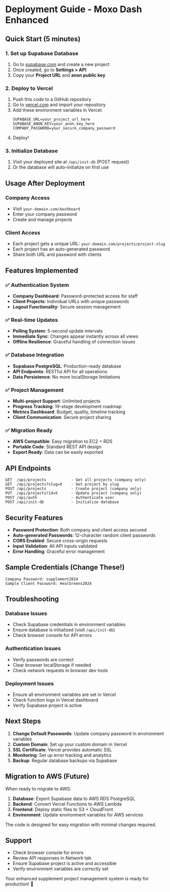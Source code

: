# Deployment Guide - Moxo Dash Enhanced

## Quick Start (5 minutes)

### 1. Set up Supabase Database

1. Go to [supabase.com](https://supabase.com) and create a new project
2. Once created, go to **Settings > API**
3. Copy your **Project URL** and **anon public key**

### 2. Deploy to Vercel

1. Push this code to a GitHub repository
2. Go to [vercel.com](https://vercel.com) and import your repository
3. Add these environment variables in Vercel:
   ```
   SUPABASE_URL=your_project_url_here
   SUPABASE_ANON_KEY=your_anon_key_here
   COMPANY_PASSWORD=your_secure_company_password
   ```
4. Deploy!

### 3. Initialize Database

1. Visit your deployed site at `/api/init-db` (POST request)
2. Or the database will auto-initialize on first use

## Usage After Deployment

### Company Access
- Visit `your-domain.com/dashboard`
- Enter your company password
- Create and manage projects

### Client Access
- Each project gets a unique URL: `your-domain.com/projects/project-slug`
- Each project has an auto-generated password
- Share both URL and password with clients

## Features Implemented

### ✅ Authentication System
- **Company Dashboard**: Password-protected access for staff
- **Client Projects**: Individual URLs with unique passwords
- **Logout Functionality**: Secure session management

### ✅ Real-time Updates
- **Polling System**: 5-second update intervals
- **Immediate Sync**: Changes appear instantly across all views
- **Offline Resilience**: Graceful handling of connection issues

### ✅ Database Integration
- **Supabase PostgreSQL**: Production-ready database
- **API Endpoints**: RESTful API for all operations
- **Data Persistence**: No more localStorage limitations

### ✅ Project Management
- **Multi-project Support**: Unlimited projects
- **Progress Tracking**: 19-stage development roadmap
- **Metrics Dashboard**: Budget, quality, timeline tracking
- **Client Communication**: Secure project sharing

### ✅ Migration Ready
- **AWS Compatible**: Easy migration to EC2 + RDS
- **Portable Code**: Standard REST API design
- **Export Ready**: Data can be easily exported

## API Endpoints

```
GET  /api/projects           - Get all projects (company only)
GET  /api/projects?slug=X    - Get project by slug
POST /api/projects           - Create project (company only)
PUT  /api/projects?id=X      - Update project (company only)
POST /api/auth               - Authenticate user
POST /api/init-db            - Initialize database
```

## Security Features

- **Password Protection**: Both company and client access secured
- **Auto-generated Passwords**: 12-character random client passwords
- **CORS Enabled**: Secure cross-origin requests
- **Input Validation**: All API inputs validated
- **Error Handling**: Graceful error management

## Sample Credentials (Change These!)

```
Company Password: supplement2024
Sample Client Password: HealGreens2024
```

## Troubleshooting

### Database Issues
- Check Supabase credentials in environment variables
- Ensure database is initialized (visit `/api/init-db`)
- Check browser console for API errors

### Authentication Issues
- Verify passwords are correct
- Clear browser localStorage if needed
- Check network requests in browser dev tools

### Deployment Issues
- Ensure all environment variables are set in Vercel
- Check function logs in Vercel dashboard
- Verify Supabase project is active

## Next Steps

1. **Change Default Passwords**: Update company password in environment variables
2. **Custom Domain**: Set up your custom domain in Vercel
3. **SSL Certificate**: Vercel provides automatic SSL
4. **Monitoring**: Set up error tracking and analytics
5. **Backup**: Regular database backups via Supabase

## Migration to AWS (Future)

When ready to migrate to AWS:

1. **Database**: Export Supabase data to AWS RDS PostgreSQL
2. **Backend**: Convert Vercel Functions to AWS Lambda
3. **Frontend**: Deploy static files to S3 + CloudFront
4. **Environment**: Update environment variables for AWS services

The code is designed for easy migration with minimal changes required.

## Support

- Check browser console for errors
- Review API responses in Network tab
- Ensure Supabase project is active and accessible
- Verify environment variables are correctly set

Your enhanced supplement project management system is ready for production! 🚀

